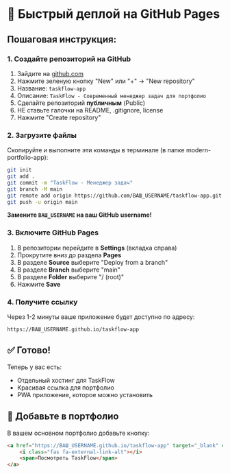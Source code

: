 # 🚀 Быстрый деплой на GitHub Pages

## Пошаговая инструкция:

### 1. Создайте репозиторий на GitHub
1. Зайдите на [github.com](https://github.com)
2. Нажмите зеленую кнопку "New" или "+" → "New repository"
3. Название: `taskflow-app`
4. Описание: `TaskFlow - Современный менеджер задач для портфолио`
5. Сделайте репозиторий **публичным** (Public)
6. НЕ ставьте галочки на README, .gitignore, license
7. Нажмите "Create repository"

### 2. Загрузите файлы
Скопируйте и выполните эти команды в терминале (в папке modern-portfolio-app):

```bash
git init
git add .
git commit -m "TaskFlow - Менеджер задач"
git branch -M main
git remote add origin https://github.com/ВАШ_USERNAME/taskflow-app.git
git push -u origin main
```

**Замените `ВАШ_USERNAME` на ваш GitHub username!**

### 3. Включите GitHub Pages
1. В репозитории перейдите в **Settings** (вкладка справа)
2. Прокрутите вниз до раздела **Pages**
3. В разделе **Source** выберите "Deploy from a branch"
4. В разделе **Branch** выберите "main"
5. В разделе **Folder** выберите "/ (root)"
6. Нажмите **Save**

### 4. Получите ссылку
Через 1-2 минуты ваше приложение будет доступно по адресу:
```
https://ВАШ_USERNAME.github.io/taskflow-app
```

## ✅ Готово!

Теперь у вас есть:
- Отдельный хостинг для TaskFlow
- Красивая ссылка для портфолио
- PWA приложение, которое можно установить

## 🔗 Добавьте в портфолио

В вашем основном портфолио добавьте кнопку:
```html
<a href="https://ВАШ_USERNAME.github.io/taskflow-app" target="_blank" class="portfolio-link">
    <i class="fas fa-external-link-alt"></i>
    <span>Посмотреть TaskFlow</span>
</a>
```
